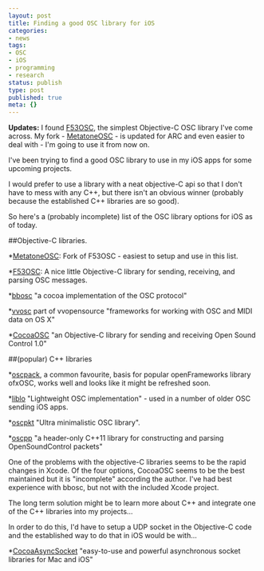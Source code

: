 ```yaml
---
layout: post
title: Finding a good OSC library for iOS
categories:
- news
tags:
- OSC
- iOS
- programming
- research
status: publish
type: post
published: true
meta: {}
---
```


**Updates:**
 I found 
[F53OSC](http://github.com/Figure53/F53OSC), the simplest Objective-C OSC library I've come across. My fork - 
[MetatoneOSC](https://github.com/cpmpercussion/MetatoneOSC) - is updated for ARC and even easier to deal with - I'm going to use it from now on.


I've been trying to find a good OSC library to use in my iOS apps for some upcoming projects.


I would prefer to use a library with a neat objective-C api so that I don't have to mess with any C++, but there isn't an obvious winner (probably because the established C++ libraries are so good).


So here's a (probably incomplete) list of the OSC library options for iOS as of today.


##Objective-C libraries.



*[MetatoneOSC](https://github.com/cpmpercussion/MetatoneOSC): Fork of F53OSC - easiest to setup and use in this list.


*[F53OSC](http://github.com/Figure53/F53OSC): A nice little Objective-C library for sending, receiving, and parsing OSC messages.


*[bbosc](http://code.google.com/p/bbosc/) "a cocoa implementation of the OSC protocol"


*[vvosc](http://code.google.com/p/vvopensource/) part of vvopensource "frameworks for working with OSC and MIDI data on OS X"


*[CocoaOSC](https://github.com/danieldickison/CocoaOSC) "an Objective-C library for sending and receiving Open Sound Control 1.0"


##(popular) C++ libraries



*[oscpack](http://www.rossbencina.com/code/oscpack), a common favourite, basis for popular openFrameworks library ofxOSC, works well and looks like it might be refreshed soon.


*[liblo](http://liblo.sourceforge.net) "Lightweight OSC implementation" - used in a number of older OSC sending iOS apps.


*[oscpkt](http://gruntthepeon.free.fr/oscpkt/) "Ultra minimalistic OSC library".


*[oscpp](https://github.com/kaoskorobase/oscpp) "a header-only C++11 library for constructing and parsing OpenSoundControl packets"


One of the problems with the objective-C libraries seems to be the rapid changes in Xcode. Of the four options, CocoaOSC seems to be the best maintained but it is "incomplete" according the author. I've had best experience with bbosc, but not with the included Xcode project.


The long term solution might be to learn more about C++ and integrate one of the C++ libraries into my projects…


In order to do this, I'd have to setup a UDP socket in the Objective-C code and the established way to do that in iOS would be with...


*[CocoaAsyncSocket](https://github.com/robbiehanson/CocoaAsyncSocket) "easy-to-use and powerful asynchronous socket libraries for Mac and iOS"
